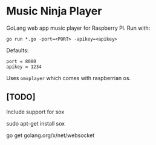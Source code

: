 Music Ninja Player
======================

GoLang web app music player for Raspberry Pi. 
Run with:

    go run *.go -port=<PORT> -apikey=<apikey>

Defaults:

	port = 8080
	apikey = 1234

Uses `omxplayer` which comes with raspberrian os.


[TODO]
-----

Include support for sox

sudo apt-get install sox

go get golang.org/x/net/websocket

